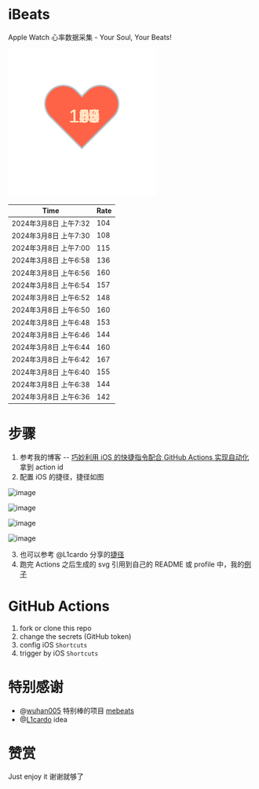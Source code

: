 # iBeats
Apple Watch 心率数据采集 - Your Soul, Your Beats!

![](./files/heart.svg)

<!--START_SECTION:my_heart_rate-->
| Time | Rate | 
 | ---- | ---- | 
| 2024年3月8日 上午7:32 | 104 |
| 2024年3月8日 上午7:30 | 108 |
| 2024年3月8日 上午7:00 | 115 |
| 2024年3月8日 上午6:58 | 136 |
| 2024年3月8日 上午6:56 | 160 |
| 2024年3月8日 上午6:54 | 157 |
| 2024年3月8日 上午6:52 | 148 |
| 2024年3月8日 上午6:50 | 160 |
| 2024年3月8日 上午6:48 | 153 |
| 2024年3月8日 上午6:46 | 144 |
| 2024年3月8日 上午6:44 | 160 |
| 2024年3月8日 上午6:42 | 167 |
| 2024年3月8日 上午6:40 | 155 |
| 2024年3月8日 上午6:38 | 144 |
| 2024年3月8日 上午6:36 | 142 |

<!--END_SECTION:my_heart_rate-->

# 步骤
1. 参考我的博客 -- [巧妙利用 iOS 的快捷指令配合 GitHub Actions 实现自动化](https://github.com/yihong0618/gitblog/issues/198) 拿到 action id
2. 配置 iOS 的捷径，捷径如图

![image](https://user-images.githubusercontent.com/15976103/122154218-0db0b480-ce97-11eb-93bb-5aec07c558dc.png)

![image](https://user-images.githubusercontent.com/15976103/122154236-186b4980-ce97-11eb-8e4b-70551a0391ae.png)

![image](https://user-images.githubusercontent.com/15976103/122154268-2d47dd00-ce97-11eb-902e-3acf292265a9.png)

![image](https://user-images.githubusercontent.com/15976103/122174055-fa144680-ceb4-11eb-9be2-3eb83cd516f7.png)

3. 也可以参考 @L1cardo 分享的[捷径](https://www.icloud.com/shortcuts/6ab6047b459c41ad822ad6b94b1c03d4)
4. 跑完 Actions 之后生成的 svg 引用到自己的 README 或 profile 中，我的[例子](https://github.com/yihong0618) 

# GitHub Actions

1. fork or clone this repo
2. change the secrets (GitHub token)
3. config iOS `Shortcuts` 
4. trigger by iOS `Shortcuts`

# 特别感谢
- @[wuhan005](https://github.com/wuhan005) 特别棒的项目 [mebeats](https://github.com/wuhan005/mebeats)
- @[L1cardo](https://github.com/L1cardo) idea

# 赞赏
Just enjoy it
谢谢就够了

